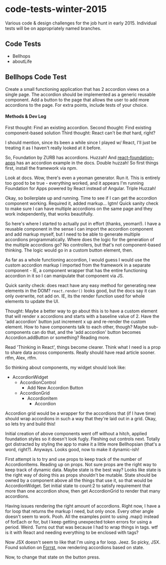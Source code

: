 # code-tests-winter-2015
Various code & design challenges for the job hunt in early 2015. Individual tests will be on appropriately named branches.

## Code Tests
- Bellhops
- aboutLife

## Bellhops Code Test
Create a small functioning application that has 2 accordion views on a single page. The accordion should be implemented as a generic reusable component. Add a button to the page that allows the user to add more accordions to the page. For extra points, include tests of your choice.

#### Methods & Dev Log
First thought: Find an existing accordion.
Second thought: Find existing component-based solution
Third thought: React can't be *that* hard, right?

I should mention, since its been a while since I played w/ React, I'll just be treating it as I haven't really looked at it before.

So, Foundation by ZURB has accordions. Huzzah! And [react-foundation-apps](https://github.com/akiran/react-foundation-apps) has an accordion example in the docs. Double huzzah! So first things first, install the framework via npm.

Look at docs. Wow, there's even a yeoman generator. Run it. This is entirely too good to be true - everything worked, and it appears I'm running Foundation for Apps powered by React instead of Angular. Triple Huzzah!

Okay, so boilerplate up and running. Time to see if I can get the accordion component working. Required it, added markup... lgtm! Quick sanity check to make sure I can have multiple accordions on the same page and they work independently, that works beautifully.

So here's where I started to actually put in effort (thanks, yeoman!). I have a reusable component in the sense I can import the accordion component and add markup myself, but I need to be able to generate multiple accordions programmatically. Where does the logic for the generation of the multiple accordions go? No controllers, but that's not component-based thinking. The logic would go in a custom button element, then.

As far as a whole functioning accordion, I would guess I would use the custom accordion markup I imported from the framework in a separate component - IE, a component wrapper that has the entire functioning accordion in it so I can manipulate that component via JS.

Quick sanity check: does react have any easy method for generating new elements in the DOM? ```react.render()``` looks good, but the docs say it can only overwrite, not add on. IE, its the render function used for whole elements to update the UI. 

Thought: Maybe a better way to go about this is to have a custom element that will render x accordions and starts with a baseline value of 2. Have the 'add accordion' button just increment x up and re-render the custom element. How to have components talk to each other, though? Maybe sub-components can do that, and the 'add accordion' button becomes Accordion.addButton or something? Reading more.

Read 'Thinking in React', things become clearer. Think what I need is a prop to share data across components. Really should have read article sooner. rtfm, Alex, rtfm.

So thinking about components, my widget should look like:

- AccordionWidget
    - AccordionControl
      - Add New Accordion Button
    - AccordionGrid
      - AccordionItem
          - Accordion

Accordion grid would be a wrapper for the accordions that (if I have time) should wrap accordions in such a way that they're laid out in a grid. Okay, so lets try and build this!

Initial creation of above components went off without a hitch, applied foundation styles so it doesn't look fugly. Fleshing out controls next. Totally got distracted by styling the app to make it a little more Bellhopsian (that's a word, right?). Anyways. Looks good, now to make it dynamic-ish!

First attempt is to try and use props to keep track of the number of AccordionItems. Reading up on props. Not sure props are the right way to keep track of dynamic data. Maybe state is the best way? Looks like state is the right way of doing this as props shouldn't be mutable. State should be owned by a component above all the things that use it, so that would be AccordionWidget. Set initial state to count:2 to satisfy requirement that more than one accordion show, then get AccordionGrid to render that many accordions.

Having issues rendering the right amount of accordions. Right now, I have a for loop that returns the markup I need, but only once. Every other angle doesn't seem to work. Pooh. All the examples point to using .map() instead of forEach or for, but I keep getting unexpected token errors for using a period. Weird. Turns out that was because I had to wrap things in tags. wtf is it with React and needing everything to be enclosed with tags?

Now JSX doesn't seem to like that I'm using a for loop. Jeez. So picky, JSX. Found solution on [Forrst](http://zurb.com/forrst/posts/Dynamically_loop_through_array_in_React_renderCo-GoL), now rendering accordions based on state.

Now, to change that state on the button press.





